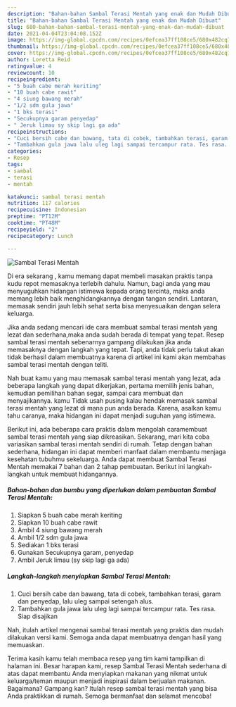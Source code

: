 ```yaml
---
description: "Bahan-bahan Sambal Terasi Mentah yang enak dan Mudah Dibuat"
title: "Bahan-bahan Sambal Terasi Mentah yang enak dan Mudah Dibuat"
slug: 680-bahan-bahan-sambal-terasi-mentah-yang-enak-dan-mudah-dibuat
date: 2021-04-04T23:04:08.152Z
image: https://img-global.cpcdn.com/recipes/0efcea37ff108ce5/680x482cq70/sambal-terasi-mentah-foto-resep-utama.jpg
thumbnail: https://img-global.cpcdn.com/recipes/0efcea37ff108ce5/680x482cq70/sambal-terasi-mentah-foto-resep-utama.jpg
cover: https://img-global.cpcdn.com/recipes/0efcea37ff108ce5/680x482cq70/sambal-terasi-mentah-foto-resep-utama.jpg
author: Loretta Reid
ratingvalue: 4
reviewcount: 10
recipeingredient:
- "5 buah cabe merah keriting"
- "10 buah cabe rawit"
- "4 siung bawang merah"
- "1/2 sdm gula jawa"
- "1 bks terasi"
- "Secukupnya garam penyedap"
- " Jeruk limau sy skip lagi ga ada"
recipeinstructions:
- "Cuci bersih cabe dan bawang, tata di cobek, tambahkan terasi, garam dan penyedap, lalu uleg sampai setengah alus."
- "Tambahkan gula jawa lalu uleg lagi sampai tercampur rata. Tes rasa. Siap disajikan"
categories:
- Resep
tags:
- sambal
- terasi
- mentah

katakunci: sambal terasi mentah 
nutrition: 117 calories
recipecuisine: Indonesian
preptime: "PT12M"
cooktime: "PT48M"
recipeyield: "2"
recipecategory: Lunch

---
```



![Sambal Terasi Mentah](https://img-global.cpcdn.com/recipes/0efcea37ff108ce5/680x482cq70/sambal-terasi-mentah-foto-resep-utama.jpg)

Di era  sekarang , kamu memang dapat membeli masakan praktis tanpa kudu repot memasaknya terlebih dahulu. Namun, bagi anda yang mau menyuguhkan hidangan istimewa kepada orang tercinta, maka anda memang lebih baik menghidangkannya dengan tangan sendiri. Lantaran, memasak sendiri jauh lebih sehat serta bisa menyesuaikan dengan selera keluarga.

Jika anda sedang mencari ide cara membuat sambal terasi mentah yang lezat dan sederhana,maka anda sudah berada di tempat yang tepat. Resep sambal terasi mentah  sebenarnya gampang dilakukan jika anda memasaknya dengan langkah yang tepat. Tapi, anda tidak perlu takut akan tidak berhasil dalam membuatnya 
karena di artikel ini kami akan membahas sambal terasi mentah dengan teliti.  



Nah buat kamu yang mau memasak sambal terasi mentah yang lezat, ada beberapa langkah yang dapat dikerjakan, pertama memilih jenis bahan, kemudian pemilihan bahan segar, sampai cara membuat dan menyajikannya. kamu Tidak usah pusing kalau hendak memasak sambal terasi mentah yang lezat di mana pun anda berada. Karena, asalkan kamu  tahu caranya, maka hidangan ini dapat menjadi suguhan yang istimewa.

Berikut ini, ada beberapa cara praktis  dalam mengolah caramembuat sambal terasi mentah yang siap dikreasikan. Sekarang, mari kita coba variasikan sambal terasi mentah sendiri di rumah. Tetap dengan bahan sederhana, hidangan ini dapat memberi manfaat dalam membantu menjaga kesehatan tubuhmu sekeluarga. Anda dapat membuat Sambal Terasi Mentah memakai 7 bahan dan 2 tahap pembuatan. Berikut ini langkah-langkah untuk membuat hidangannya.

<!--inarticleads1-->

##### Bahan-bahan dan bumbu yang diperlukan dalam pembuatan Sambal Terasi Mentah:

1. Siapkan 5 buah cabe merah keriting
1. Siapkan 10 buah cabe rawit
1. Ambil 4 siung bawang merah
1. Ambil 1/2 sdm gula jawa
1. Sediakan 1 bks terasi
1. Gunakan Secukupnya garam, penyedap
1. Ambil  Jeruk limau (sy skip lagi ga ada)




<!--inarticleads2-->

##### Langkah-langkah menyiapkan Sambal Terasi Mentah:

1. Cuci bersih cabe dan bawang, tata di cobek, tambahkan terasi, garam dan penyedap, lalu uleg sampai setengah alus.
1. Tambahkan gula jawa lalu uleg lagi sampai tercampur rata. Tes rasa. Siap disajikan




Nah, itulah artikel mengenai  sambal terasi mentah  yang praktis dan mudah dilakukan versi kami. Semoga anda dapat membuatnya dengan hasil yang memuaskan. 

Terima kasih kamu telah membaca resep yang tim kami tampilkan di halaman ini. Besar harapan kami, resep  Sambal Terasi Mentah sederhana di atas dapat membantu Anda menyiapkan makanan yang nikmat untuk keluarga/teman maupun menjadi inspirasi dalam berjualan makanan. Bagaimana? Gampang kan? Itulah resep sambal terasi mentah yang bisa Anda praktikkan di rumah. Semoga bermanfaat dan selamat mencoba!

